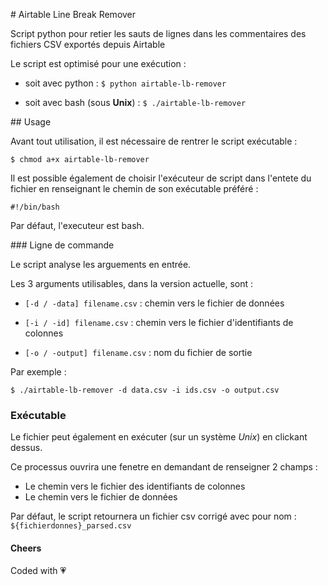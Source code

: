 # Airtable Line Break Remover

Script python pour retier les sauts de lignes dans les commentaires des fichiers CSV exportés depuis Airtable

Le script est optimisé pour une exécution :
* soit avec python : `$ python airtable-lb-remover`

* soit avec bash (sous __Unix__) : `$ ./airtable-lb-remover`

## Usage

Avant tout utilisation, il est nécessaire de rentrer le script exécutable :

```
$ chmod a+x airtable-lb-remover
```

Il est possible également de choisir l'exécuteur de script dans l'entete du fichier en renseignant le chemin de son exécutable préféré :

```
#!/bin/bash

```
Par défaut, l'executeur est bash.

### Ligne de commande

Le script analyse les arguements en entrée.

Les 3 arguments utilisables, dans la version actuelle, sont :

* `[-d / -data] filename.csv` : chemin vers le fichier de données

* `[-i / -id] filename.csv` : chemin vers le fichier d'identifiants de colonnes

* `[-o / -output] filename.csv` : nom du fichier de sortie

Par exemple :
```
$ ./airtable-lb-remover -d data.csv -i ids.csv -o output.csv
```

### Exécutable
Le fichier peut également en exécuter (sur un système _Unix_) en clickant dessus.

Ce processus ouvrira une fenetre en demandant de renseigner 2 champs :
* Le chemin vers le fichier des identifiants de colonnes
* Le chemin vers le fichier de données

Par défaut, le script retournera un fichier csv corrigé avec pour nom : `${fichierdonnes}_parsed.csv`

#### Cheers
Coded with :heartpulse:
